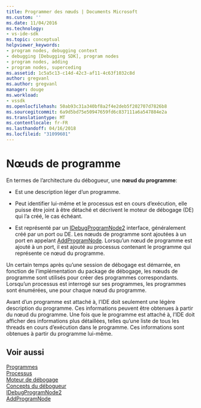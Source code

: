 ```yaml
---
title: Programmer des nœuds | Documents Microsoft
ms.custom: ''
ms.date: 11/04/2016
ms.technology:
- vs-ide-sdk
ms.topic: conceptual
helpviewer_keywords:
- program nodes, debugging context
- debugging [Debugging SDK], program nodes
- program nodes, adding
- program nodes, superceding
ms.assetid: 1c5a5c13-c14d-42c3-af11-4c63f1032c8d
author: gregvanl
ms.author: gregvanl
manager: douge
ms.workload:
- vssdk
ms.openlocfilehash: 50ab93c31a340bf8a2f4e2deb5f202707d7826b8
ms.sourcegitcommit: 6a9d5bd75e50947659fd6c837111a6a547884e2a
ms.translationtype: MT
ms.contentlocale: fr-FR
ms.lasthandoff: 04/16/2018
ms.locfileid: "31099601"
---
```

# <a name="program-nodes"></a>Nœuds de programme
En termes de l’architecture du débogueur, une **nœud du programme**:  
  
-   Est une description léger d’un programme.  
  
-   Peut identifier lui-même et le processus est en cours d’exécution, elle puisse être joint à être détaché et décrivent le moteur de débogage (DE) qui l’a créé, le cas échéant.  
  
-   Est représenté par un [IDebugProgramNode2](../../extensibility/debugger/reference/idebugprogramnode2.md) interface, généralement créé par un port ou DE. Les nœuds de programme sont ajoutées à un port en appelant [AddProgramNode](../../extensibility/debugger/reference/idebugportnotify2-addprogramnode.md). Lorsqu’un nœud de programme est ajouté à un port, il est ajouté au processus contenant le programme qui représente ce nœud du programme.  
  
 Un certain temps après qu’une session de débogage est démarrée, en fonction de l’implémentation du package de débogage, les nœuds de programme sont utilisés pour créer des programmes correspondants. Lorsqu’un processus est interrogé sur ses programmes, les programmes sont énumérées, une pour chaque nœud du programme.  
  
 Avant d’un programme est attaché à, l’IDE doit seulement une légère description du programme. Ces informations peuvent être obtenues à partir du nœud du programme. Une fois que le programme est attaché à, l’IDE doit afficher des informations plus détaillées, telles qu’une liste de tous les threads en cours d’exécution dans le programme. Ces informations sont obtenues à partir du programme lui-même.  
  
## <a name="see-also"></a>Voir aussi  
 [Programmes](../../extensibility/debugger/programs.md)   
 [Processus](../../extensibility/debugger/processes.md)   
 [Moteur de débogage](../../extensibility/debugger/debug-engine.md)   
 [Concepts du débogueur](../../extensibility/debugger/debugger-concepts.md)   
 [IDebugProgramNode2](../../extensibility/debugger/reference/idebugprogramnode2.md)   
 [AddProgramNode](../../extensibility/debugger/reference/idebugportnotify2-addprogramnode.md)